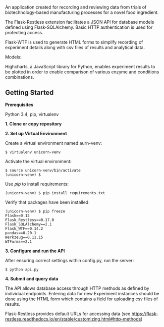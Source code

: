 An application created for recording and reviewing data from trials of biotechnology-based manufacturing processes for a novel food ingredient.

The Flask-Restless extension facilitates a JSON API for database models defined using Flask-SQLAlchemy. Basic HTTP authentication is used for protecting access.

Flask-WTF is used to generate HTML forms to simplify recording of experiment details along with csv files of results and analytical data.

Models:

Highcharts, a JavaScript library for Python, enables experiment results to be plotted in order to enable comparison of various enzyme and conditions combinations.

Getting Started
---------------
**Prerequisites**

Python 3.4, pip, virtualenv

**1. Clone or copy repository**

**2. Set up Virtual Environment**

Create a virtual environment named aurn-venv:

    $ virtualenv unicorn-venv

Activate the virtual environment:

    $ source unicorn-venv/bin/activate
    (unicorn-venv) $

Use *pip* to install requirements:

    (unicorn-venv) $ pip install requirements.txt

Verify that packages have been installed:

    (unicorn-venv) $ pip freeze
    Flask==0.12
    Flask_Restless==0.17.0
    Flask_SQLAlchemy==2.1
    Flask_WTF==0.14.2
    pandas==0.20.1
    Werkzeug==0.11.15
    WTForms==2.1

**3. Configure and run the API**

After ensuring correct settings within config.py, run the server:

    $ python api.py


**4. Submit and query data**

The API allows database access through HTTP methods as defined by individual endpoints. Entering data for new Experiment instances should be done using the HTML form which contains a field for uploading csv files of results.

Flask-Restless provides default URLs for accessing data (see https://flask-restless.readthedocs.io/en/stable/customizing.html#http-methods)

